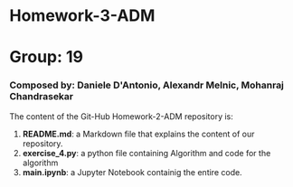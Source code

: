 # Homework-3-ADM
# Group: 19
### Composed by: Daniele D'Antonio, Alexandr Melnic, Mohanraj Chandrasekar
The content of the Git-Hub Homework-2-ADM repository is:
1. **README.md**: a Markdown file that explains the content of our repository.
2. **exercise_4.py**: a python file containing Algorithm and code for the algorithm
3. **main.ipynb**: a Jupyter Notebook containig the entire code.
